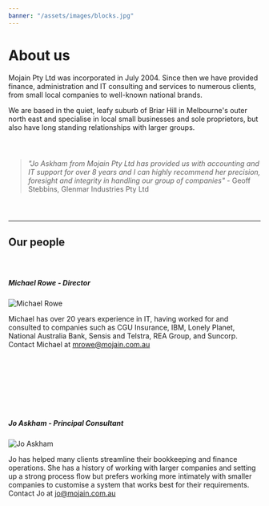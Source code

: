 ```yaml
---
banner: "/assets/images/blocks.jpg"
---
```


# About us

Mojain Pty Ltd was incorporated in July 2004. Since then we have provided finance, administration and IT consulting and services to numerous clients, from small local companies to well-known national brands.

We are based in the quiet, leafy suburb of Briar Hill in Melbourne's outer north east and specialise in local small businesses and sole proprietors, but also have long standing relationships with larger groups.

#### &nbsp;

> *"Jo Askham from Mojain Pty Ltd has provided us with accounting and IT support for over 8 years and I can highly recommend her precision, foresight and integrity in handling our group of companies"* - Geoff Stebbins, Glenmar Industries Pty Ltd

#### &nbsp;

---

## Our people

##### &nbsp;

##### Michael Rowe - Director

![Michael Rowe](/assets/images/michael.jpg)

Michael has over 20 years experience in IT, having worked for and consulted to companies such as CGU Insurance, IBM, Lonely Planet, National Australia Bank, Sensis and Telstra, REA Group, and Suncorp. Contact Michael at mrowe@mojain.com.au

##### &nbsp;
##### &nbsp;
##### &nbsp;

##### Jo Askham - Principal Consultant

![Jo Askham](/assets/images/jo.jpg)

Jo has helped many clients streamline their bookkeeping and finance operations. She has a history of working with larger companies and setting up a strong process flow but prefers working more intimately with smaller companies to customise a system that works best for their requirements. Contact Jo at jo@mojain.com.au
